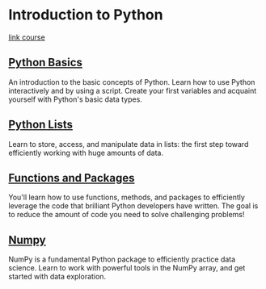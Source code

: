 # Introduction to Python

[link course](https://app.datacamp.com/learn/courses/intro-to-python-for-data-science)

## [Python Basics](./01_python_basics/)

An introduction to the basic concepts of Python. Learn how to use Python interactively and by using a script. Create your first variables and acquaint yourself with Python's basic data types.


## [Python Lists](./02_python_lists/)

Learn to store, access, and manipulate data in lists: the first step toward efficiently working with huge amounts of data.


## [Functions and Packages](./03_functions_and_packages/)

You'll learn how to use functions, methods, and packages to efficiently leverage the code that brilliant Python developers have written. The goal is to reduce the amount of code you need to solve challenging problems!


## [Numpy](./04_numpy/)

NumPy is a fundamental Python package to efficiently practice data science. Learn to work with powerful tools in the NumPy array, and get started with data exploration.
